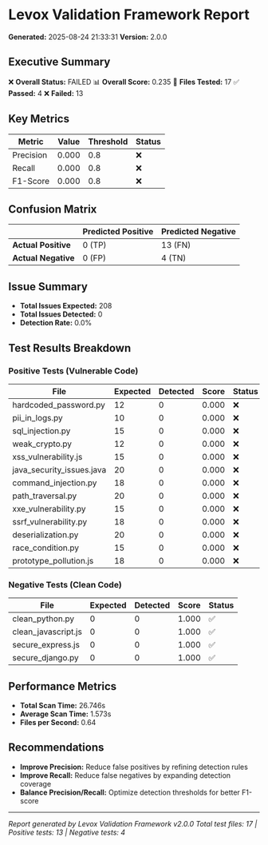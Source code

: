 # Levox Validation Framework Report
**Generated:** 2025-08-24 21:33:31
**Version:** 2.0.0

## Executive Summary

❌ **Overall Status:** FAILED
📊 **Overall Score:** 0.235
📁 **Files Tested:** 17
✅ **Passed:** 4
❌ **Failed:** 13

## Key Metrics

| Metric | Value | Threshold | Status |
|--------|-------|-----------|--------|
| Precision | 0.000 | 0.8 | ❌ |
| Recall | 0.000 | 0.8 | ❌ |
| F1-Score | 0.000 | 0.8 | ❌ |

## Confusion Matrix

| | Predicted Positive | Predicted Negative |
|-------------------|---------------------|---------------------|
| **Actual Positive** | 0 (TP) | 13 (FN) |
| **Actual Negative** | 0 (FP) | 4 (TN) |

## Issue Summary

- **Total Issues Expected:** 208
- **Total Issues Detected:** 0
- **Detection Rate:** 0.0%

## Test Results Breakdown

### Positive Tests (Vulnerable Code)

| File | Expected | Detected | Score | Status |
|------|----------|----------|-------|--------|
| hardcoded_password.py | 12 | 0 | 0.000 | ❌ |
| pii_in_logs.py | 10 | 0 | 0.000 | ❌ |
| sql_injection.py | 15 | 0 | 0.000 | ❌ |
| weak_crypto.py | 12 | 0 | 0.000 | ❌ |
| xss_vulnerability.js | 15 | 0 | 0.000 | ❌ |
| java_security_issues.java | 20 | 0 | 0.000 | ❌ |
| command_injection.py | 18 | 0 | 0.000 | ❌ |
| path_traversal.py | 20 | 0 | 0.000 | ❌ |
| xxe_vulnerability.py | 15 | 0 | 0.000 | ❌ |
| ssrf_vulnerability.py | 18 | 0 | 0.000 | ❌ |
| deserialization.py | 20 | 0 | 0.000 | ❌ |
| race_condition.py | 15 | 0 | 0.000 | ❌ |
| prototype_pollution.js | 18 | 0 | 0.000 | ❌ |

### Negative Tests (Clean Code)

| File | Expected | Detected | Score | Status |
|------|----------|----------|-------|--------|
| clean_python.py | 0 | 0 | 1.000 | ✅ |
| clean_javascript.js | 0 | 0 | 1.000 | ✅ |
| secure_express.js | 0 | 0 | 1.000 | ✅ |
| secure_django.py | 0 | 0 | 1.000 | ✅ |

## Performance Metrics

- **Total Scan Time:** 26.746s
- **Average Scan Time:** 1.573s
- **Files per Second:** 0.64

## Recommendations

- **Improve Precision:** Reduce false positives by refining detection rules
- **Improve Recall:** Reduce false negatives by expanding detection coverage
- **Balance Precision/Recall:** Optimize detection thresholds for better F1-score

---
*Report generated by Levox Validation Framework v2.0.0*
*Total test files: 17 | Positive tests: 13 | Negative tests: 4*